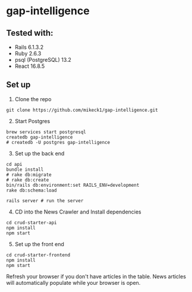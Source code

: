 # gap-intelligence

## Tested with:
- Rails 6.1.3.2
- Ruby 2.6.3
- psql (PostgreSQL) 13.2
- React 16.8.5

## Set up

1. Clone the repo


```
git clone https://github.com/mikeck1/gap-intelligence.git
```
2. Start Postgres
```
brew services start postgresql
createdb gap-intelligence
# createdb -U postgres gap-intelligence
```
3. Set up the back end
```
cd api
bundle install
# rake db:migrate
# rake db:create
bin/rails db:environment:set RAILS_ENV=development
rake db:schema:load

rails server # run the server
```
4. CD into the News Crawler and Install dependencies
```
cd crud-starter-api 
npm install
npm start
```

5. Set up the front end

```
cd crud-starter-frontend
npm install
npm start
```
Refresh your browser if you don't have articles in the table. News articles will automatically populate while your browser is open.
